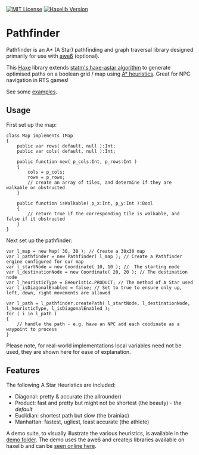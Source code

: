 [![MIT License](https://img.shields.io/badge/license-MIT-blue.svg?style=flat)](LICENSE) [![Haxelib Version](https://img.shields.io/badge/haxelib-v0.1.5-blue.svg)](http://lib.haxe.org/p/pathfinder)

# Pathfinder
Pathfinder is an A* (A Star) pathfinding and graph traversal library designed primarily for use with [awe6](http://awe6.org) (optional).

This [Haxe](http://haxe.org) library extends [statm's haxe-astar algorithm](https://github.com/statm/haxe-astar) to generate optimised paths on a boolean grid / map using [A* heuristics](https://en.wikipedia.org/wiki/A*_search_algorithm).  Great for NPC navigation in RTS games!

See some [examples](http://hypersurge.github.io/pathfinder/).

## Usage

First set up the map:
```
class Map implements IMap
{	
	public var rows( default, null ):Int;
	public var cols( default, null ):Int;

	public function new( p_cols:Int, p_rows:Int )
	{
		cols = p_cols;
		rows = p_rows;
		// create an array of tiles, and determine if they are walkable or obstructed
	}
	
	public function isWalkable( p_x:Int, p_y:Int ):Bool
	{
		// return true if the corresponding tile is walkable, and false if it obstructed
	}
}
```
Next set up the pathfinder:
```
var l_map = new Map( 30, 30 ); // Create a 30x30 map
var l_pathfinder = new Pathfinder( l_map ); // Create a Pathfinder engine configured for our map
var l_startNode = new Coordinate( 10, 10 ); // 	The starting node
var l_destinationNode = new Coordinate( 20, 20 ); // The destination node
var l_heuristicType = EHeuristic.PRODUCT; // The method of A Star used
var l_isDiagonalEnabled = false; // Set to true to ensure only up, left, down, right movements are allowed

var l_path = l_pathfinder.createPath( l_startNode, l_destinationNode, l_heuristicType, l_isDiagonalEnabled );
for ( i in l_path )
{
	// handle the path - e.g. have an NPC add each coodinate as a waypoint to process
}
```

Please note, for real-world implementations local variables need not be used, they are shown here for ease of explanation.

## Features

The following A Star Heuristics are included:
	
 * Diagonal: pretty & accurate (the allrounder)
 * Product: fast and pretty but might not be shortest (the beauty) - *the default*
 * Euclidian: shortest path but slow (the brainiac)
 * Manhattan: fastest, ugliest, least accurate (the athlete)

A demo suite, to visually illustrate the various heuristics, is available in the [demo folder](https://github.com/hypersurge/pathfinder/tree/master/demo).  The demo uses the awe6 and createjs libraries available on haxelib and can be [seen online here](http://hypersurge.github.io/pathfinder/).

